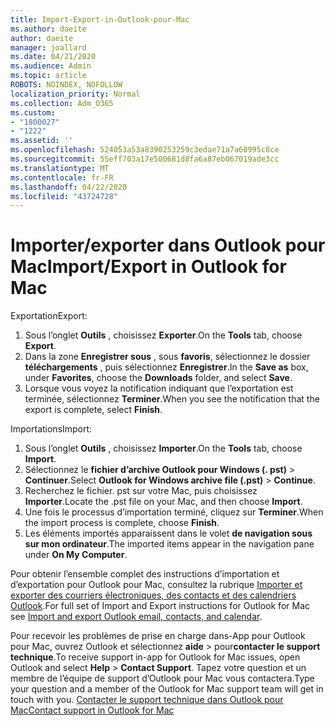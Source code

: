 ```yaml
---
title: Import-Export-in-Outlook-pour-Mac
ms.author: daeite
author: daeite
manager: joallard
ms.date: 04/21/2020
ms.audience: Admin
ms.topic: article
ROBOTS: NOINDEX, NOFOLLOW
localization_priority: Normal
ms.collection: Adm_O365
ms.custom:
- "1800027"
- "1222"
ms.assetid: ''
ms.openlocfilehash: 524053a53a8390253259c3edae71a7a60995c8ce
ms.sourcegitcommit: 55eff703a17e500681d8fa6a87eb067019ade3cc
ms.translationtype: MT
ms.contentlocale: fr-FR
ms.lasthandoff: 04/22/2020
ms.locfileid: "43724728"
---
```

# <a name="importexport-in-outlook-for-mac"></a><span data-ttu-id="1d367-102">Importer/exporter dans Outlook pour Mac</span><span class="sxs-lookup"><span data-stu-id="1d367-102">Import/Export in Outlook for Mac</span></span> 

<span data-ttu-id="1d367-103">Exportation</span><span class="sxs-lookup"><span data-stu-id="1d367-103">Export:</span></span>
1. <span data-ttu-id="1d367-104">Sous l’onglet **Outils** , choisissez **Exporter**.</span><span class="sxs-lookup"><span data-stu-id="1d367-104">On the **Tools** tab, choose **Export**.</span></span>
2. <span data-ttu-id="1d367-105">Dans la zone **Enregistrer sous** , sous **favoris**, sélectionnez le dossier **téléchargements** , puis sélectionnez **Enregistrer**.</span><span class="sxs-lookup"><span data-stu-id="1d367-105">In the **Save as** box, under **Favorites**, choose the **Downloads** folder, and select **Save**.</span></span>
3. <span data-ttu-id="1d367-106">Lorsque vous voyez la notification indiquant que l’exportation est terminée, sélectionnez **Terminer**.</span><span class="sxs-lookup"><span data-stu-id="1d367-106">When you see the notification that the export is complete, select **Finish**.</span></span>

<span data-ttu-id="1d367-107">Importations</span><span class="sxs-lookup"><span data-stu-id="1d367-107">Import:</span></span>
1. <span data-ttu-id="1d367-108">Sous l’onglet **Outils** , choisissez **Importer**.</span><span class="sxs-lookup"><span data-stu-id="1d367-108">On the **Tools** tab, choose **Import**.</span></span>
2. <span data-ttu-id="1d367-109">Sélectionnez le **fichier d’archive Outlook pour Windows (. pst)** > **Continuer**.</span><span class="sxs-lookup"><span data-stu-id="1d367-109">Select **Outlook for Windows archive file (.pst)** > **Continue**.</span></span>
3. <span data-ttu-id="1d367-110">Recherchez le fichier. pst sur votre Mac, puis choisissez **Importer**.</span><span class="sxs-lookup"><span data-stu-id="1d367-110">Locate the .pst file on your Mac, and then choose **Import**.</span></span>
4. <span data-ttu-id="1d367-111">Une fois le processus d’importation terminé, cliquez sur **Terminer**.</span><span class="sxs-lookup"><span data-stu-id="1d367-111">When the import process is complete, choose **Finish**.</span></span>
5. <span data-ttu-id="1d367-112">Les éléments importés apparaissent dans le volet **de navigation sous sur mon ordinateur**.</span><span class="sxs-lookup"><span data-stu-id="1d367-112">The imported items appear in the navigation pane under **On My Computer**.</span></span>

<span data-ttu-id="1d367-113">Pour obtenir l’ensemble complet des instructions d’importation et d’exportation pour Outlook pour Mac, consultez la rubrique [Importer et exporter des courriers électroniques, des contacts et des calendriers Outlook](https://support.office.com/article/92577192-3881-4502-b79d-c3bbada6c8ef#ID0EAACAAA=Mac).</span><span class="sxs-lookup"><span data-stu-id="1d367-113">For full set of Import and Export instructions for Outlook for Mac see [Import and export Outlook email, contacts, and calendar](https://support.office.com/article/92577192-3881-4502-b79d-c3bbada6c8ef#ID0EAACAAA=Mac).</span></span> 

<span data-ttu-id="1d367-114">Pour recevoir les problèmes de prise en charge dans-App pour Outlook pour Mac, ouvrez Outlook et sélectionnez **aide** > pour**contacter le support technique**.</span><span class="sxs-lookup"><span data-stu-id="1d367-114">To receive support in-app for Outlook for Mac issues, open Outlook and select **Help** > **Contact Support**.</span></span> <span data-ttu-id="1d367-115">Tapez votre question et un membre de l’équipe de support d’Outlook pour Mac vous contactera.</span><span class="sxs-lookup"><span data-stu-id="1d367-115">Type your question and a member of the Outlook for Mac support team will get in touch with you.</span></span> [<span data-ttu-id="1d367-116">Contacter le support technique dans Outlook pour Mac</span><span class="sxs-lookup"><span data-stu-id="1d367-116">Contact support in Outlook for Mac</span></span>](https://go.microsoft.com/fwlink/?linkid=2002400&clcid=0x409)